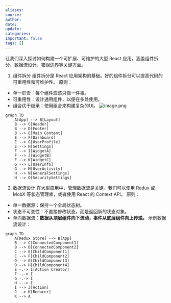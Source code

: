 ```yaml
---
aliases: 
source: 
author: 
date: 
update: 
categories: 
important: false
tags: []
---
```

让我们深入探讨如何构建一个可扩展、可维护的大型 React 应用，涵盖组件拆分、数据流设计、错误边界等关键方面。
1. 组件拆分
组件拆分是 React 应用架构的基础。好的组件拆分可以提高代码的可重用性和可维护性。
原则：
- 单一职责：每个组件应该只做一件事。
- 可重用性：设计通用组件，以便在多处使用。
- 组合优于继承：使用组合来构建复杂的UI。
![image.png](https://cdn.jsdelivr.net/gh/duanbiao2000/BlogGallery@main/picture/20240805004549.png)


```mermaid
graph TD
    A[App] --> B[Layout]
    B --> C[Header]
    B --> D[Footer]
    B --> E[Main Content]
    E --> F[Dashboard]
    E --> G[UserProfile]
    E --> H[Settings]
    F --> I[WidgetA]
    F --> J[WidgetB]
    F --> K[WidgetC]
    G --> L[UserInfo]
    G --> M[UserActivity]
    H --> N[GeneralSettings]
    H --> O[SecuritySettings]
```
2. 数据流设计
在大型应用中，管理数据流是关键。我们可以使用 Redux 或 MobX 等状态管理库，或者使用 React 的 Context API。
原则：
- 单一数据源：保持一个全局状态树。
- 状态不可变性：不直接修改状态，而是返回新的状态对象。
- 单向数据流：**数据从顶层组件向下流动，事件从底层组件向上传递。**
示例数据流设计：
```mermaid
graph TD
    A[Redux Store] --> B[App]
    B --> C[ConnectedComponent1]
    B --> D[ConnectedComponent2]
    C --> E[ChildComponent1]
    C --> F[ChildComponent2]
    D --> G[ChildComponent3]
    D --> H[ChildComponent4]
    E -.-> I[Action Creator]
    F -.-> I
    G -.-> I
    H -.-> I
    I --> J[Action]
    J --> K[Reducer]
    K --> A
```

